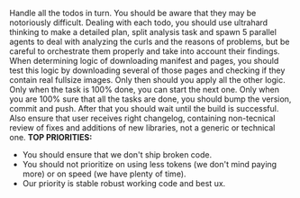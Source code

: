 Handle all the todos in turn. You should be aware that they may be notoriously difficult.
Dealing with each todo, you should use ultrahard thinking to make a 
detailed plan, split analysis task and spawn 5 parallel agents to deal with analyzing the curls 
and the reasons of problems, but be careful to orchestrate them properly and take into account 
their findings. When determining logic of downloading manifest and pages, you should test this 
logic by downloading several of those pages and checking if they contain real fullsize images. 
Only then should you apply all the other logic. Only when the task is 100% done, you can start the
next one. Only when you are 100% sure that all the tasks are done, you should bump the version, 
commit and push. After that you should wait until the build is successful. Also ensure that user 
receives right changelog, containing non-tecnical review of fixes and additions of new libraries, 
not a generic or technical one. 
**TOP PRIORITIES:**
- You should ensure that we don't ship broken code. 
- You should not prioritize on using less tokens (we don't mind paying more) or on speed (we have plenty of time). 
- Our priority is stable robust working code and best ux.